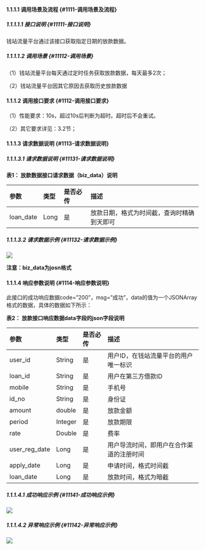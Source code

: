 #### **1.1.1.1 调用场景及流程** {#1111-调用场景及流程}

##### **1.1.1.1.1 接口说明** {#11111-接口说明}

钱站流量平台通过该接口获取指定日期的放款数据。

##### **1.1.1.1.2 调用场景** {#11112-调用场景}

（1）钱站流量平台每天通过定时任务获取放款数据，每天最多2次；

（2）钱站流量平台因其它原因去获取历史放款数据

#### **1.1.1.2 调用接口要求** {#1112-调用接口要求}

（1）性能要求：10s，超过10s后判断为超时。超时后不会重试。

（2）其它要求详见：3.2节；

#### **1.1.1.3 请求数据说明** {#1113-请求数据说明}

##### **1.1.1.3.1 请求数据说明** {#11131-请求数据说明}

**表1： 放款数据接口请求数据（biz\_data）说明**

| **参数** | **类型** | **是否必传** | **描述** |
| :--- | :--- | :--- | :--- |
| loan\_date | Long | 是 | 放款日期，格式为时间截，查询时精确到天即可 |

##### **1.1.1.3.2 请求数据示例** {#11132-请求数据示例}

![](https://nothingbj.github.io/api/assets/%E5%9B%BE%E7%89%876.png)

**注意：biz\_data为josn格式**

#### **1.1.1.4 响应参数说明** {#1114-响应参数说明}

此接口的成功响应数据code=”200”，msg=”成功”，data的值为一个JSONArray格式的数据，具体的数据如下所示：

**表2： 放款接口响应数据data字段的json字段说明**

| **参数** | **类型** | **是否必传** | **描述** |
| :--- | :--- | :--- | :--- |
| user\_id | String | 是 | 用户ID，在钱站流量平台的用户唯一标识 |
| loan\_id | String | 是 | 用户在第三方借款ID |
| mobile | String | 是 | 手机号 |
| id\_no | String | 是 | 身份证 |
| amount | double | 是 | 放款金额 |
| period | Integer | 是 | 放款期限 |
| rate | Double | 是 | 费率 |
| user\_reg\_date | Long | 是 | 用户导流时间，即用户在合作渠道的注册时间 |
| apply\_date | Long | 是 | 申请时间，格式时间截 |
| loan\_date | Long | 是 | 放款时间，格式为暗截 |

##### **1.1.1.4.1 成功响应示例** {#11141-成功响应示例}

![](https://nothingbj.github.io/api/assets/%E5%9B%BE%E7%89%877.png)

##### **1.1.1.4.2 异常响应示例** {#11142-异常响应示例}

![](https://nothingbj.github.io/api/assets/%E5%9B%BE%E7%89%878.png)

  


